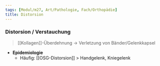 ```yaml
---
tags: [Modul/m27, Art/Pathologie, Fach/Orthopädie]
title: Distorsion
---
```

### Distorsion / Verstauchung
> [[Kollagen]]-Überdehnung → Verletzung von Bänder/Gelenkkapsel
- **Epidemiologie**
	- Häufig: [[OSG-Distorsion]] > Handgelenk, Kniegelenk
